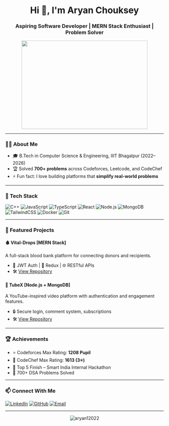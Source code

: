 <h1 align="center">Hi 👋, I'm Aryan Chouksey</h1>
<h3 align="center">Aspiring Software Developer | MERN Stack Enthusiast | Problem Solver </h3>

<p align="center">
  <img src="https://media.giphy.com/media/qgQUggAC3Pfv687qPC/giphy.gif" width="400" height="280"/>
</p>

---

### 🧑‍💻 About Me
- 🎓 B.Tech in Computer Science & Engineering, IIIT Bhagalpur (2022–2026)
- 🏆 Solved **700+ problems** across Codeforces, Leetcode, and CodeChef
- ⚡ Fun fact: I love building platforms that **simplify real-world problems**

---

### 🚀 Tech Stack

![C++](https://img.shields.io/badge/C++-00599C?style=flat&logo=c%2B%2B&logoColor=white)
![JavaScript](https://img.shields.io/badge/JavaScript-F7DF1E?style=flat&logo=javascript&logoColor=black)
![TypeScript](https://img.shields.io/badge/TypeScript-3178C6?style=flat&logo=typescript&logoColor=white)
![React](https://img.shields.io/badge/React-20232a?style=flat&logo=react&logoColor=61dafb)
![Node.js](https://img.shields.io/badge/Node.js-339933?style=flat&logo=nodedotjs&logoColor=white)
![MongoDB](https://img.shields.io/badge/MongoDB-4EA94B?style=flat&logo=mongodb&logoColor=white)
![TailwindCSS](https://img.shields.io/badge/Tailwind_CSS-38B2AC?style=flat&logo=tailwind-css&logoColor=white)
![Docker](https://img.shields.io/badge/Docker-2496ED?style=flat&logo=docker&logoColor=white)
![Git](https://img.shields.io/badge/Git-F05032?style=flat&logo=git&logoColor=white)

---

### 📌 Featured Projects

#### 🩸 Vital-Drops [MERN Stack]
A full-stack blood bank platform for connecting donors and recipients.
- 🔐 JWT Auth | 🔁 Redux | 🌐 RESTful APIs  
- 🛠️ [View Repository](https://github.com/aryan12022/VitalDrops)

#### 🎥 TubeX [Node.js + MongoDB]
A YouTube-inspired video platform with authentication and engagement features.
- 🔒 Secure login, comment system, subscriptions  
- 🛠️ [View Repository](https://github.com/aryan12022/Tube-x)

---

### 🏆 Achievements

- ⭐ Codeforces Max Rating: **1208 Pupil**  
- 🌟 CodeChef Max Rating: **1613 (3⭐)**  
- 🧠 Top 5 Finish – Smart India Internal Hackathon  
- 🧩 700+ DSA Problems Solved  

---

### 📫 Connect With Me

[![LinkedIn](https://img.shields.io/badge/LinkedIn-0A66C2?style=flat&logo=linkedin&logoColor=white)](https://www.linkedin.com/in/aryan-chouksey-808483248/)
[![GitHub](https://img.shields.io/badge/GitHub-100000?style=flat&logo=github&logoColor=white)](https://github.com/aryan12022)
[![Email](https://img.shields.io/badge/Email-D14836?style=flat&logo=gmail&logoColor=white)](mailto:choukseyaryan49@gmail.com)

---

<p align="center">
  <img src="https://komarev.com/ghpvc/?username=aryan12022&label=Profile%20views&color=0e75b6&style=flat" alt="aryan12022" />
</p>

